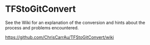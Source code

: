 # TFStoGitConvert

See the Wiki for an explanation of the conversion and hints about the process and problems encountered.

https://github.com/ChrisCarrAu/TFStoGitConvert/wiki
